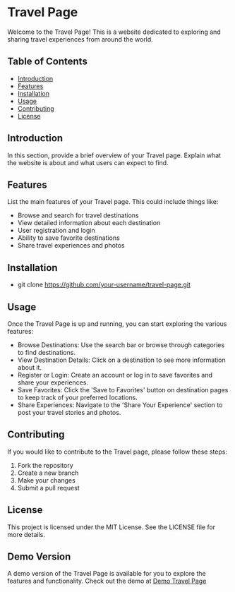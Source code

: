 # Travel Page

Welcome to the Travel Page! This is a website dedicated to exploring and sharing travel experiences from around the world.

## Table of Contents

- [Introduction](#introduction)
- [Features](#features)
- [Installation](#installation)
- [Usage](#usage)
- [Contributing](#contributing)
- [License](#license)

## Introduction

In this section, provide a brief overview of your Travel page. Explain what the website is about and what users can expect to find.

## Features

List the main features of your Travel page. This could include things like:

- Browse and search for travel destinations
- View detailed information about each destination
- User registration and login
- Ability to save favorite destinations
- Share travel experiences and photos

## Installation

- git clone https://github.com/your-username/travel-page.git


## Usage

Once the Travel Page is up and running, you can start exploring the various features:

- Browse Destinations: Use the search bar or browse through categories to find destinations.
- View Destination Details: Click on a destination to see more information about it.
- Register or Login: Create an account or log in to save favorites and share your experiences.
- Save Favorites: Click the 'Save to Favorites' button on destination pages to keep track of your preferred locations.
- Share Experiences: Navigate to the 'Share Your Experience' section to post your travel stories and photos.

## Contributing

If you would like to contribute to the Travel page, please follow these steps:

1. Fork the repository
2. Create a new branch
3. Make your changes
4. Submit a pull request

## License

This project is licensed under the MIT License. See the LICENSE file for more details.

## Demo Version

A demo version of the Travel Page is available for you to explore the features and functionality. Check out the demo at 
[Demo Travel Page](https://warmhotel.000webhostapp.com/home.php)



